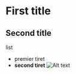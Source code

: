 # First title
## Second title
list
- premier tiret
- **second tiret**
![Alt text](https://www.google.com/url?sa=i&url=https%3A%2F%2Fwww.francine.com%2Frecettes%2Fcrepes-sucrees%2Fpate-a-crepes-4-3-2-1-sautez&psig=AOvVaw16MGDqMj8zPc7ZXzb9y56T&ust=1726739739191000&source=images&cd=vfe&opi=89978449&ved=0CBQQjRxqFwoTCIiNs_iczIgDFQAAAAAdAAAAABAE)
